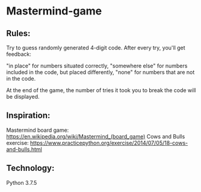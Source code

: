 # Mastermind-game

## Rules:

Try to guess randomly generated 4-digit code. After every try, you'll get feedback:

"in place" for numbers situated correctly, 
"somewhere else" for numbers included in the code, but placed differently,
"none" for numbers that are not in the code.

At the end of the game, the number of tries it took you to break the code will be displayed.

## Inspiration:

Mastermind board game: https://en.wikipedia.org/wiki/Mastermind_(board_game)
Cows and Bulls exercise: https://www.practicepython.org/exercise/2014/07/05/18-cows-and-bulls.html

## Technology:

Python 3.7.5

